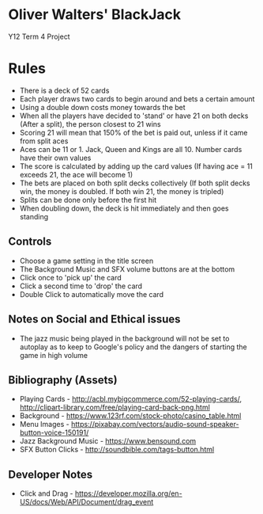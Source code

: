# Oliver Walters' BlackJack
Y12 Term 4 Project

# Rules
- There is a deck of 52 cards
- Each player draws two cards to begin around and bets a certain amount
- Using a double down costs money towards the bet
- When all the players have decided to 'stand' or have 21 on both decks (After a split), the person closest to 21 wins
- Scoring 21 will mean that 150% of the bet is paid out, unless if it came from split aces
- Aces can be 11 or 1. Jack, Queen and Kings are all 10. Number cards have their own values
- The score is calculated by adding up the card values (If having ace = 11 exceeds 21, the ace will become 1)
- The bets are placed on both split decks collectively (If both split decks win, the money is doubled. If both win 21, the money is tripled)
- Splits can be done only before the first hit
- When doubling down, the deck is hit immediately and then goes standing

## Controls
- Choose a game setting in the title screen
- The Background Music and SFX volume buttons are at the bottom
- Click once to 'pick up' the card
- Click a second time to 'drop' the card
- Double Click to automatically move the card

## Notes on Social and Ethical issues
- The jazz music being played in the background will not be set to autoplay as to keep to Google's policy and the dangers of starting the game in high volume

## Bibliography (Assets)
- Playing Cards - http://acbl.mybigcommerce.com/52-playing-cards/, http://clipart-library.com/free/playing-card-back-png.html
- Background - https://www.123rf.com/stock-photo/casino_table.html
- Menu Images - https://pixabay.com/vectors/audio-sound-speaker-button-voice-150191/
- Jazz Background Music -  https://www.bensound.com
- SFX Button Clicks - http://soundbible.com/tags-button.html

## Developer Notes

- Click and Drag - https://developer.mozilla.org/en-US/docs/Web/API/Document/drag_event
